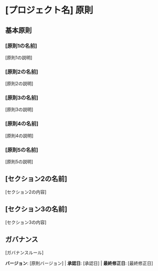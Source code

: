 # [プロジェクト名] 原則
<!-- 例: Spec原則、TaskFlow原則など -->

## 基本原則

### [原則1の名前]
<!-- 例: I. ライブラリファースト -->
[原則1の説明]
<!-- 例: すべての機能はスタンドアロンライブラリとして開始する; ライブラリは自己完結型で、独立してテスト可能で、文書化されている必要がある; 明確な目的が必要 - 組織のためだけのライブラリは作らない -->

### [原則2の名前]
<!-- 例: II. CLIインターフェース -->
[原則2の説明]
<!-- 例: すべてのライブラリはCLI経由で機能を公開する; テキスト入出力プロトコル: stdin/args → stdout、エラー → stderr; JSONと人間が読める形式をサポート -->

### [原則3の名前]
<!-- 例: III. テストファースト（譲れない） -->
[原則3の説明]
<!-- 例: TDD必須: テストを書く → ユーザー承認 → テストが失敗する → それから実装; Red-Green-Refactorサイクルを厳格に実施 -->

### [原則4の名前]
<!-- 例: IV. 統合テスト -->
[原則4の説明]
<!-- 例: 統合テストが必要な領域: 新しいライブラリ契約テスト、契約の変更、サービス間通信、共有スキーマ -->

### [原則5の名前]
<!-- 例: V. 可観測性、VI. バージョニングと破壊的変更、VII. シンプルさ -->
[原則5の説明]
<!-- 例: テキストI/Oはデバッグ可能性を保証する; 構造化ログが必要; または: MAJOR.MINOR.BUILDフォーマット; または: シンプルに始める、YAGNIの原則 -->

## [セクション2の名前]
<!-- 例: 追加の制約、セキュリティ要件、パフォーマンス基準など -->

[セクション2の内容]
<!-- 例: 技術スタック要件、コンプライアンス基準、デプロイメントポリシーなど -->

## [セクション3の名前]
<!-- 例: 開発ワークフロー、レビュープロセス、品質ゲートなど -->

[セクション3の内容]
<!-- 例: コードレビュー要件、テストゲート、デプロイメント承認プロセスなど -->

## ガバナンス
<!-- 例: 原則は他のすべての慣行に優先する; 修正には文書化、承認、移行計画が必要 -->

[ガバナンスルール]
<!-- 例: すべてのPR/レビューはコンプライアンスを検証する必要がある; 複雑さは正当化する必要がある; ランタイム開発ガイダンスには[ガイダンスファイル]を使用 -->

**バージョン**: [原則バージョン] | **承認日**: [承認日] | **最終修正日**: [最終修正日]
<!-- 例: バージョン: 2.1.1 | 承認日: 2025-06-13 | 最終修正日: 2025-07-16 -->
